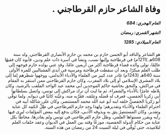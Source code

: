 <h1 dir="rtl">وفاة الشاعر حازم القرطاجني  .</h1>

<h5 dir="rtl">العام الهجري:  684

الشهر القمري: رمضان

العام الميلادي: 1285</h5>

<p dir="rtl">هو الشاعر والناقد أبو الحسن حازم بن محمد بن حازم الأنصاري القرطاجني. ولد سنة 608هـ )1211م) في قرطاجنة وإليها نسب، ونشأ في أسرة ذات علم ودين، فأبوه كان فقيهًا عالِمًا، تولى والده قضاء قرطاجنة أكثر من أربعين عامًا، وقد عني بولده حازم فوجهه إلى طلب العلم مبكرًا. وبعد أن سقطت قرطاجنة ومرسية في أيدي القشتاليين للمرة الأولى سنة 640هـ (1243م) غادر عدد كبير من العلماء والأدباء الأندلس، ووجهوا شطرهم إما إلى بلاد المشرق الإسلامي أو إلى بلاد المغرب، وكان حازم القرطاجني ممن استقر به المقام في مراكش، والتحق بحاشية حاكم الموحدين أبي محمد عبد الواحد الملقب بالرشيد، وكان بلاطه عامرًا بالأدباء والشعراء، ثم ما لبث أن ترك مراكش إلى تونس، واتصل بسلطانها أبي زكريا الحفصي، فعرف له فَضلَه وعِلمَه، فقَرَّبه منه، وعيَّنه كاتبًا في ديوانه. ولما توفِّي أبو زكريا الحفصيُّ خلفه ابنه أبو عبد الله محمد المستنصر، وكان على شاكلة أبيه في احترامِ العلماء والأدباء وتقديرهم؛ ولهذا وجد حازم القرطاجني في ظِلِّ حُكمِه كل عناية وتقدير، وكان المستنصِرُ يثق به وبذوقه الأدبي، فكان يدفع إليه ببعض المؤلفات ليرى فيها رأيه ويقرر مستواها العلمي. وظل حازم القرطاجني في تونس ولم يغادرها، محاطًا بكل عناية من حكام الدولة الحفصية، موزعًا وقته بين العمل في الديوان وعقد حلقات العلم لتلاميذه، حتى تُوفِّي في ليلة السبت 24 من رمضان من هذه السنة.</p></br>
